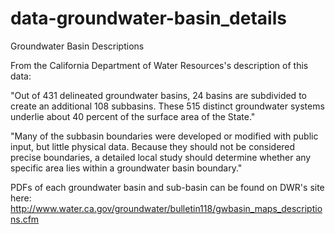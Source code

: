 data-groundwater-basin_details
==============================

Groundwater Basin Descriptions


From the California Department of Water Resources's description of this data:

"Out of 431 delineated groundwater basins, 24 basins are subdivided to create an additional 108 subbasins. These 515 distinct groundwater systems underlie about 40 percent of the surface area of the State."

"Many of the subbasin boundaries were developed or modified with public input, but little physical data. Because they should not be considered precise boundaries, a detailed local study should determine whether any specific area lies within a groundwater basin boundary."

PDFs of each groundwater basin and sub-basin can be found on DWR's site here:
http://www.water.ca.gov/groundwater/bulletin118/gwbasin_maps_descriptions.cfm